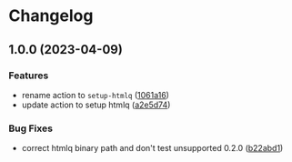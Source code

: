 # Changelog

## 1.0.0 (2023-04-09)


### Features

* rename action to `setup-htmlq` ([1061a16](https://github.com/remarkablemark/setup-htmlq/commit/1061a16c6431e5f5016739321f676f295e2f0622))
* update action to setup htmlq ([a2e5d74](https://github.com/remarkablemark/setup-htmlq/commit/a2e5d7425dd02a86fa6b21abb84d999d300019fe))


### Bug Fixes

* correct htmlq binary path and don't test unsupported 0.2.0 ([b22abd1](https://github.com/remarkablemark/setup-htmlq/commit/b22abd1aba9f08d3e492efb2f05484a0ef046304))
